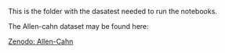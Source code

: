 This is the folder with the dasatest needed to run the notebooks. 

The Allen-cahn dataset may be found here:

[Zenodo: Allen-Cahn](https://zenodo.org/records/15388674?token=eyJhbGciOiJIUzUxMiJ9.eyJpZCI6IjU4N2I3ZWJmLWE0YjItNDFkZi04MDYwLWZiMzE1MjhmNTZkNiIsImRhdGEiOnt9LCJyYW5kb20iOiJiYWRkNTE5ZWZjNjRmNWMxMmI4YTY4NmVkNzRiNTk3OSJ9.TbblJrkXOAMTBPIKIlkvTd18-rzS67wm0xlDXEtBxYItyMZatyWTJvRtYUvOYZfudNAj6KO2dUWOO5n7ZGgWzQ)
